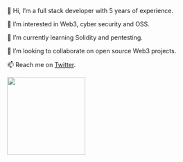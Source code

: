 👋 Hi, I’m a full stack developer with 5 years of experience.

👀 I’m interested in Web3, cyber security and OSS.

🌱 I’m currently learning Solidity and pentesting.

💞️ I’m looking to collaborate on open source Web3 projects.

📫 Reach me on [Twitter](https://twitter.com/huxwell_).


<p>
    <img
        height="180em"
        src="https://github-readme-stats.vercel.app/api?username=Cali93&show_icons=true&hide_border=true&theme=tokyonight"
    />
</p>
